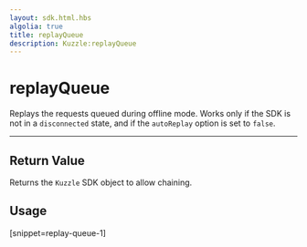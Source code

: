 ```yaml
---
layout: sdk.html.hbs
algolia: true
title: replayQueue
description: Kuzzle:replayQueue
---
```


  

# replayQueue
Replays the requests queued during offline mode. Works only if the SDK is not in a ``disconnected`` state, and if the ``autoReplay`` option is set to ``false``.

---

## Return Value

Returns the `Kuzzle` SDK object to allow chaining.

## Usage

[snippet=replay-queue-1]
